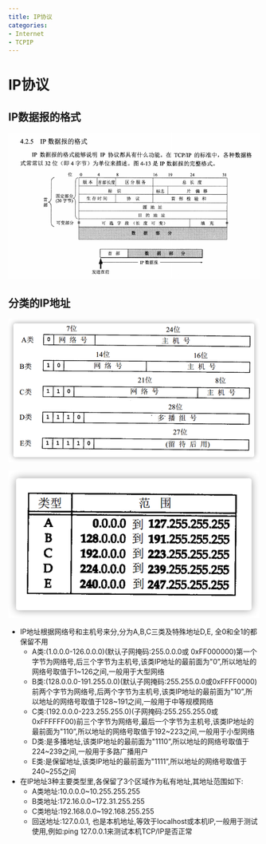 ```yaml
---
title: IP协议
categories:
- Internet
- TCPIP
---
```

# IP协议

## IP数据报的格式

![BB15B9C613CE668AC5CCA95F6A967E9A](https://raw.githubusercontent.com/LuShan123888/Files/main/Pictures/2020-12-10-UCtIPhfpVnv7DuF.png)

## 分类的IP地址

![image-20200520145853702](https://raw.githubusercontent.com/LuShan123888/Files/main/Pictures/2020-12-10-G9oiYI8saleWEfn.png)

![image-20200520145902844](https://raw.githubusercontent.com/LuShan123888/Files/main/Pictures/2020-12-10-la9Hrsd8OPA1Jk6.png)

- IP地址根据网络号和主机号来分,分为A,B,C三类及特殊地址D,E,  全0和全1的都保留不用
    - A类:(1.0.0.0-126.0.0.0)(默认子网掩码:255.0.0.0或 0xFF000000)第一个字节为网络号,后三个字节为主机号,该类IP地址的最前面为"0”,所以地址的网络号取值于1~126之间,一般用于大型网络
    - B类:(128.0.0.0-191.255.0.0)(默认子网掩码:255.255.0.0或0xFFFF0000)前两个字节为网络号,后两个字节为主机号,该类IP地址的最前面为"10”,所以地址的网络号取值于128~191之间,一般用于中等规模网络
    - C类:(192.0.0.0-223.255.255.0)(子网掩码:255.255.255.0或 0xFFFFFF00)前三个字节为网络号,最后一个字节为主机号,该类IP地址的最前面为"110”,所以地址的网络号取值于192~223之间,一般用于小型网络
    - D类:是多播地址,该类IP地址的最前面为"1110”,所以地址的网络号取值于224~239之间,一般用于多路广播用户
    - E类:是保留地址,该类IP地址的最前面为"1111”,所以地址的网络号取值于240~255之间
- 在IP地址3种主要类型里,各保留了3个区域作为私有地址,其地址范围如下:
    - A类地址:10.0.0.0~10.255.255.255
    - B类地址:172.16.0.0~172.31.255.255
    - C类地址:192.168.0.0~192.168.255.255
    - 回送地址:127.0.0.1, 也是本机地址,等效于localhost或本机IP,一般用于测试使用,例如:ping 127.0.0.1来测试本机TCP/IP是否正常